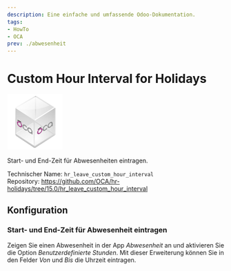 ```yaml
---
description: Eine einfache und umfassende Odoo-Dokumentation.
tags:
- HowTo
- OCA
prev: ./abwesenheit
---
```

# Custom Hour Interval for Holidays
![icon_oca_app](assets/icon_oca_app.png)

Start- und End-Zeit für Abwesenheiten eintragen.

Technischer Name: `hr_leave_custom_hour_interval`\
Repository: <https://github.com/OCA/hr-holidays/tree/15.0/hr_leave_custom_hour_interval>

## Konfiguration

### Start- und End-Zeit für Abwesenheit eintragen

Zeigen Sie einen Abwesenheit in der App *Abwesenheit* an und aktivieren Sie die Option *Benutzerdefinierte Stunden*. Mit dieser Erweiterung können Sie in den Felder *Von* und *Bis* die Uhrzeit eintragen.